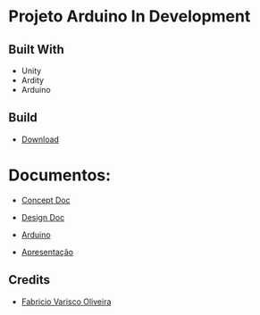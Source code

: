 Projeto Arduino In Development
===========================

## Built With
* Unity
* Ardity
* Arduino

## Build
* [Download](https://1drv.ms/u/s!AtXs3E6q6Sq7xeA-8kZfM9SZkbQnsQ?e=DXhvSl)

# Documentos:

-   [Concept Doc](/Doc/Concept%20Doc.md)

-   [Design Doc]()

-   [Arduino](/Doc/Arduino.md)

-   [Apresentação]()


## Credits

- [Fabricio Varisco Oliveira](https://github.com/fabriciovo)
